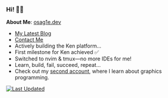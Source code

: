 ### Hi! 👋🏾 

**About Me**: [osag1e.dev](https://osag1e.dev/)
- [My Latest Blog](https://osag1e.dev/posts)
- [Contact Me](https://contact.osag1e.dev/)
- Actively building the Ken platform...
- First milestone for Ken achieved ✅
- Switched to nvim & tmux—no more IDEs for me! 
- Learn, build, fail, succeed, repeat...
- Check out my [second account](https://github.com/kin8tic), where I learn about graphics programming.

[![Last Updated](https://img.shields.io/badge/Last%20Updated-November%2029%2C%202024-brightgreen)](https://github.com/osag1e/osag1e/)

